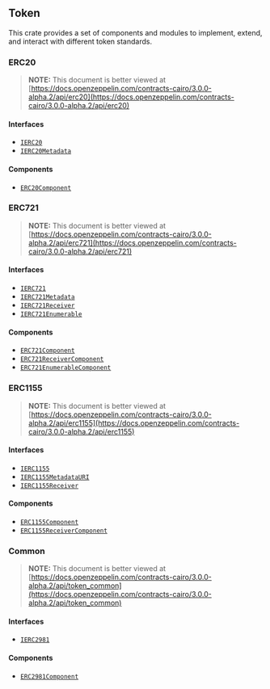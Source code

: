 ## Token

This crate provides a set of components and modules to implement, extend, and interact with different token
standards.

### ERC20

> **NOTE:** This document is better viewed at [https://docs.openzeppelin.com/contracts-cairo/3.0.0-alpha.2/api/erc20](https://docs.openzeppelin.com/contracts-cairo/3.0.0-alpha.2/api/erc20)

#### Interfaces

- [`IERC20`](https://docs.openzeppelin.com/contracts-cairo/3.0.0-alpha.2/api/erc20#IERC20)
- [`IERC20Metadata`](https://docs.openzeppelin.com/contracts-cairo/3.0.0-alpha.2/api/erc20#IERC20Metadata)

#### Components

- [`ERC20Component`](https://docs.openzeppelin.com/contracts-cairo/3.0.0-alpha.2/api/erc20#ERC20Component)

### ERC721

> **NOTE:** This document is better viewed at [https://docs.openzeppelin.com/contracts-cairo/3.0.0-alpha.2/api/erc721](https://docs.openzeppelin.com/contracts-cairo/3.0.0-alpha.2/api/erc721)

#### Interfaces

- [`IERC721`](https://docs.openzeppelin.com/contracts-cairo/3.0.0-alpha.2/api/erc721#IERC721)
- [`IERC721Metadata`](https://docs.openzeppelin.com/contracts-cairo/3.0.0-alpha.2/api/erc721#IERC721Metadata)
- [`IERC721Receiver`](https://docs.openzeppelin.com/contracts-cairo/3.0.0-alpha.2/api/erc721#IERC721Receiver)
- [`IERC721Enumerable`](https://docs.openzeppelin.com/contracts-cairo/3.0.0-alpha.2/api/erc721#IERC721Enumerable)

#### Components

- [`ERC721Component`](https://docs.openzeppelin.com/contracts-cairo/3.0.0-alpha.2/api/erc721#ERC721Component)
- [`ERC721ReceiverComponent`](https://docs.openzeppelin.com/contracts-cairo/3.0.0-alpha.2/api/erc721#ERC721ReceiverComponent)
- [`ERC721EnumerableComponent`](https://docs.openzeppelin.com/contracts-cairo/3.0.0-alpha.2/api/erc721#ERC721EnumerableComponent)

### ERC1155

> **NOTE:** This document is better viewed at [https://docs.openzeppelin.com/contracts-cairo/3.0.0-alpha.2/api/erc1155](https://docs.openzeppelin.com/contracts-cairo/3.0.0-alpha.2/api/erc1155)

#### Interfaces

- [`IERC1155`](https://docs.openzeppelin.com/contracts-cairo/3.0.0-alpha.2/api/erc1155#IERC1155)
- [`IERC1155MetadataURI`](https://docs.openzeppelin.com/contracts-cairo/3.0.0-alpha.2/api/erc1155#IERC1155MetadataURI)
- [`IERC1155Receiver`](https://docs.openzeppelin.com/contracts-cairo/3.0.0-alpha.2/api/erc1155#IERC1155Receiver)

#### Components

- [`ERC1155Component`](https://docs.openzeppelin.com/contracts-cairo/3.0.0-alpha.2/api/erc1155#ERC1155Component)
- [`ERC1155ReceiverComponent`](https://docs.openzeppelin.com/contracts-cairo/3.0.0-alpha.2/api/erc1155#ERC1155ReceiverComponent)

### Common

> **NOTE:** This document is better viewed at [https://docs.openzeppelin.com/contracts-cairo/3.0.0-alpha.2/api/token_common](https://docs.openzeppelin.com/contracts-cairo/3.0.0-alpha.2/api/token_common)

#### Interfaces

- [`IERC2981`](https://docs.openzeppelin.com/contracts-cairo/3.0.0-alpha.2/api/token_common#IERC2981)

#### Components

- [`ERC2981Component`](https://docs.openzeppelin.com/contracts-cairo/3.0.0-alpha.2/api/token_common#ERC2981Component)
